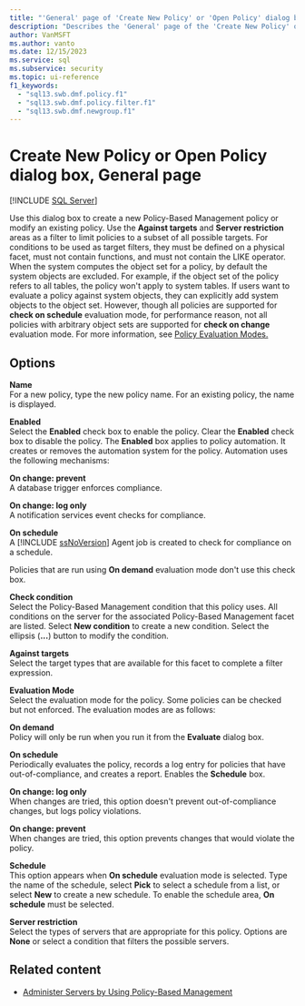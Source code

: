 ```yaml
---
title: "'General' page of 'Create New Policy' or 'Open Policy' dialog box"
description: "Describes the 'General' page of the 'Create New Policy' or 'Open Policy' dialog box for Policy-Based Management for SQL Server."
author: VanMSFT
ms.author: vanto
ms.date: 12/15/2023
ms.service: sql
ms.subservice: security
ms.topic: ui-reference
f1_keywords:
  - "sql13.swb.dmf.policy.f1"
  - "sql13.swb.dmf.policy.filter.f1"
  - "sql13.swb.dmf.newgroup.f1"
---
```

# Create New Policy or Open Policy dialog box, General page

[!INCLUDE [SQL Server](../../includes/applies-to-version/sqlserver.md)]

Use this dialog box to create a new Policy-Based Management policy or modify an existing policy. Use the **Against targets** and **Server restriction** areas as a filter to limit policies to a subset of all possible targets. For conditions to be used as target filters, they must be defined on a physical facet, must not contain functions, and must not contain the LIKE operator. When the system computes the object set for a policy, by default the system objects are excluded.  For example, if the object set of the policy refers to all tables, the policy won't apply to system tables. If users want to evaluate a policy against system objects, they can explicitly add system objects to the object set. However, though all policies are supported for **check on schedule** evaluation mode, for performance reason, not all policies with arbitrary object sets are supported for **check on change** evaluation mode. For more information, see [Policy Evaluation Modes.](/archive/blogs/sqlpbm/policy-evaluation-modes)

## Options

**Name**  
For a new policy, type the new policy name. For an existing policy, the name is displayed.

**Enabled**  
Select the **Enabled** check box to enable the policy. Clear the **Enabled** check box to disable the policy. The **Enabled** box applies to policy automation. It creates or removes the automation system for the policy. Automation uses the following mechanisms:

**On change: prevent**  
A database trigger enforces compliance.

**On change: log only**  
A notification services event checks for compliance.

**On schedule**  
A [!INCLUDE [ssNoVersion](../../includes/ssnoversion-md.md)] Agent job is created to check for compliance on a schedule.

Policies that are run using **On demand** evaluation mode don't use this check box.

**Check condition**  
Select the Policy-Based Management condition that this policy uses. All conditions on the server for the associated Policy-Based Management facet are listed. Select **New condition** to create a new condition. Select the ellipsis (**...**) button to modify the condition.

**Against targets**  
Select the target types that are available for this facet to complete a filter expression.

**Evaluation Mode**  
Select the evaluation mode for the policy. Some policies can be checked but not enforced. The evaluation modes are as follows:

**On demand**  
Policy will only be run when you run it from the **Evaluate** dialog box.

**On schedule**  
Periodically evaluates the policy, records a log entry for policies that have out-of-compliance, and creates a report. Enables the **Schedule** box.

**On change: log only**  
When changes are tried, this option doesn't prevent out-of-compliance changes, but logs policy violations.

**On change: prevent**  
When changes are tried, this option prevents changes that would violate the policy.

**Schedule**  
This option appears when **On schedule** evaluation mode is selected. Type the name of the schedule, select **Pick** to select a schedule from a list, or select **New** to create a new schedule. To enable the schedule area, **On schedule** must be selected.

**Server restriction**  
Select the types of servers that are appropriate for this policy. Options are **None** or select a condition that filters the possible servers.

## Related content

- [Administer Servers by Using Policy-Based Management](administer-servers-by-using-policy-based-management.md)
